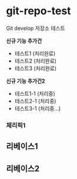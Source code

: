 # git-repo-test
Git develop 저장소 테스트

**신규 기능 추가건**
- 테스트1 (처리완료)
- 테스트2 (처리완료)
- 테스트3 (처리완료)

**신규 기능 추가건2**
- 테스트1-1 (처리중)
- 테스트2-1 (처리중)
- 테스트3-1 (처리중...)

### 체리픽1

## 리베이스1

## 리베이스2
